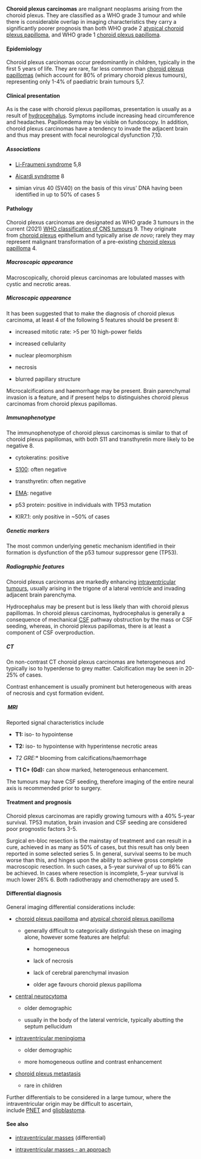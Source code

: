 
**Choroid plexus carcinomas** are malignant neoplasms arising from the choroid plexus. They are classified as a WHO grade 3 tumour and while there is considerable overlap in imaging characteristics they carry a significantly poorer prognosis than both WHO grade 2 [atypical choroid plexus papilloma](https://radiopaedia.org/articles/atypical-choroid-plexus-papilloma), and WHO grade 1 [choroid plexus papilloma](https://radiopaedia.org/articles/choroid-plexus-papilloma-1). 

#### Epidemiology

Choroid plexus carcinomas occur predominantly in children, typically in the first 5 years of life. They are rare, far less common than [choroid plexus papillomas](https://radiopaedia.org/articles/choroid-plexus-papilloma-1) (which account for 80% of primary choroid plexus tumours), representing only 1-4% of paediatric brain tumours 5,7. 

#### Clinical presentation

As is the case with choroid plexus papillomas, presentation is usually as a result of [hydrocephalus](https://radiopaedia.org/articles/hydrocephalus). Symptoms include increasing head circumference and headaches. Papilloedema may be visible on fundoscopy. In addition, choroid plexus carcinomas have a tendency to invade the adjacent brain and thus may present with focal neurological dysfunction 7,10. 

##### Associations

- [Li-Fraumeni syndrome](https://radiopaedia.org/articles/li-fraumeni-syndrome) 5,8
    
- [Aicardi syndrome](https://radiopaedia.org/articles/aicardi-syndrome) 8
    
- simian virus 40 (SV40) on the basis of this virus' DNA having been identified in up to 50% of cases 5
    

#### Pathology

Choroid plexus carcinomas are designated as WHO grade 3 tumours in the current (2021) [WHO classification of CNS tumours](https://radiopaedia.org/articles/who-classification-of-cns-tumours-1 "WHO classification of CNS tumours") 9. They originate from [choroid plexus](https://radiopaedia.org/articles/choroid-plexus "Choroid plexus") epithelium and typically arise _de novo_; rarely they may represent malignant transformation of a pre-existing [choroid plexus papilloma](https://radiopaedia.org/articles/choroid-plexus-papilloma-1) 4. 

##### Macroscopic appearance

Macroscopically, choroid plexus carcinomas are lobulated masses with cystic and necrotic areas. 

##### Microscopic appearance

It has been suggested that to make the diagnosis of choroid plexus carcinoma, at least 4 of the following 5 features should be present 8:

- increased mitotic rate: >5 per 10 high-power fields
    
- increased cellularity 
    
- nuclear pleomorphism
    
- necrosis
    
- blurred papillary structure
    

Microcalcifications and haemorrhage may be present. Brain parenchymal invasion is a feature, and if present helps to distinguishes choroid plexus carcinomas from choroid plexus papillomas. 

##### Immunophenotype

The immunophenotype of choroid plexus carcinomas is similar to that of choroid plexus papillomas, with both S11 and transthyretin more likely to be negative 8. 

- cytokeratins: positive
    
- [S100](https://radiopaedia.org/articles/s100): often negative
    
- transthyretin: often negative
    
- [EMA](https://radiopaedia.org/articles/epithelial-membrane-antigen-ema): negative
    
- p53 protein: positive in individuals with TP53 mutation
    
- KIR7.1: only positive in ~50% of cases
    

##### Genetic markers

The most common underlying genetic mechanism identified in their formation is dysfunction of the p53 tumour suppressor gene (TP53).

##### Radiographic features

Choroid plexus carcinomas are markedly enhancing [intraventricular tumours](https://radiopaedia.org/articles/intraventricular-neoplasms-and-lesions), usually arising in the trigone of a lateral ventricle and invading adjacent brain parenchyma.

Hydrocephalus may be present but is less likely than with choroid plexus papillomas. In choroid plexus carcinomas, hydrocephalus is generally a consequence of mechanical [CSF](https://radiopaedia.org/articles/cerebrospinal-fluid-1) pathway obstruction by the mass or CSF seeding, whereas, in choroid plexus papillomas, there is at least a component of CSF overproduction. 

##### CT

On non-contrast CT choroid plexus carcinomas are heterogeneous and typically iso to hyperdense to grey matter. Calcification may be seen in 20-25% of cases.

Contrast enhancement is usually prominent but heterogeneous with areas of necrosis and cyst formation evident. 

#####  MRI

Reported signal characteristics include

- **T1:** iso- to hypointense
    
- **T2:** iso- to hypointense with hyperintense necrotic areas
    
- **T2* GRE:** blooming from calcifications/haemorrhage
    
- **T1 C+ (Gd):** can show marked, heterogeneous enhancement.  
    

The tumours may have CSF seeding, therefore imaging of the entire neural axis is recommended prior to surgery.

#### Treatment and prognosis

Choroid plexus carcinomas are rapidly growing tumours with a 40% 5-year survival. TP53 mutation, brain invasion and CSF seeding are considered poor prognostic factors 3-5.

Surgical en-bloc resection is the mainstay of treatment and can result in a cure, achieved in as many as 50% of cases, but this result has only been reported in some selected series 5. In general, survival seems to be much worse than this, and hinges upon the ability to achieve gross complete macroscopic resection. In such cases, a 5-year survival of up to 86% can be achieved. In cases where resection is incomplete, 5-year survival is much lower 26% 6. Both radiotherapy and chemotherapy are used 5. 

#### Differential diagnosis

General imaging differential considerations include:

- [choroid plexus papilloma](https://radiopaedia.org/articles/choroid-plexus-papilloma-1) and [atypical choroid plexus papilloma](https://radiopaedia.org/articles/atypical-choroid-plexus-papilloma)
    
    - generally difficult to categorically distinguish these on imaging alone, however some features are helpful: 
        
        - homogeneous
            
        - lack of necrosis
            
        - lack of cerebral parenchymal invasion
            
        - older age favours choroid plexus papilloma
            
- [central neurocytoma](https://radiopaedia.org/articles/central-neurocytoma)
    
    - older demographic
        
    - usually in the body of the lateral ventricle, typically abutting the septum pellucidum
        
- [intraventricular meningioma](https://radiopaedia.org/articles/intraventricular-meningioma)
    
    - older demographic 
        
    - more homogeneous outline and contrast enhancement
        
- [choroid plexus metastasis](https://radiopaedia.org/articles/choroid-plexus-metastases)
    
    - rare in children
        

Further differentials to be considered in a large tumour, where the intraventricular origin may be difficult to ascertain, include [PNET](https://radiopaedia.org/articles/primitive-neuroectodermal-tumour-of-the-cns-historical) and [glioblastoma](https://radiopaedia.org/articles/glioblastoma-idh-wildtype "glioblastoma").

#### See also

- [intraventricular masses](https://radiopaedia.org/articles/intraventricular-neoplasms-and-lesions) (differential)
    
- [intraventricular masses - an approach](https://radiopaedia.org/articles/intraventricular-masses-an-approach-1)